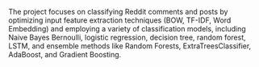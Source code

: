 The project focuses on classifying Reddit comments and posts by optimizing input feature extraction techniques (BOW, TF-IDF, Word Embedding) and employing a variety of classification models, including Naive Bayes Bernoulli, logistic regression, decision tree, random forest, LSTM, and ensemble methods like Random Forests, ExtraTreesClassifier, AdaBoost, and Gradient Boosting.
